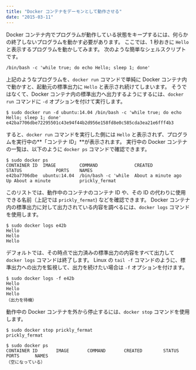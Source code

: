 ```yaml
---
title: "Docker コンテナをデーモンとして動作させる"
date: "2015-03-11"
---
```


Docker コンテナ内でプログラムが動作している状態をキープするには、何らかの終了しないプログラムを動かす必要があります。
ここでは、1 秒おきに `Hello` と表示するプログラムを動かしてみます。
次のような簡単なシェルスクリプトです。

```
/bin/bash -c 'while true; do echo Hello; sleep 1; done'
```

上記のようなプログラムを、`docker run` コマンドで単純に Docker コンテナ内で動かすと、起動元の標準出力に `Hello` と表示され続けてしまいます。
そうではなくて、Docker コンテナ内の標準出力へ出力するようにするには、`docker run` コマンドに `-d` オプションを付けて実行します。

```
$ sudo docker run -d ubuntu:14.04 /bin/bash -c 'while true; do echo Hello; sleep 1; done'
e42ba7706dbe72295501c43e94f44b2d956e158fd8e0c585cda3ea21e6fff4b3
```

すると、`docker run` コマンドを実行した側には `Hello` と表示されず、プログラムを実行中の**「コンテナ ID」**が表示されます。
実行中の Docker コンテナの一覧は、以下のように `docker ps` コマンドで確認できます。

```
$ sudo docker ps
CONTAINER ID  IMAGE         COMMAND              CREATED              STATUS             PORTS    NAMES
e42ba7706dbe  ubuntu:14.04  /bin/bash -c 'while  About a minute ago   Up About a minute           prickly_fermat
```

このリストでは、動作中のコンテナのコンテナ ID や、その ID の代わりに使用できる名前（上記では `prickly_fermat`) などを確認できます。
Docker コンテナ内の標準出力に対して出力されている内容を調べるには、`docker logs` コマンドを使用します。

```
$ sudo docker logs e42b
Hello
Hello
Hello
```

デフォルトでは、その時点で出力済みの標準出力の内容をすべて出力して `docker logs` コマンドは終了します。
Linux の `tail -f` コマンドのように、標準出力への出力を監視して、出力を続けたい場合は `-f` オプションを付けます。

```
$ sudo docker logs -f e42b
Hello
Hello
Hello
（出力を待機）
```

動作中の Docker コンテナを外から停止するには、`docker stop` コマンドを使用します。

```
$ sudo docker stop prickly_fermat
prickly_fermat

$ sudo docker ps
CONTAINER ID       IMAGE       COMMAND       CREATED        STATUS        PORTS      NAMES
（空になっている）
```

